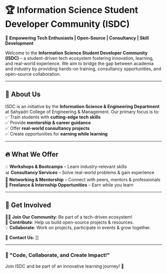 # 🏆 Information Science Student Developer Community (ISDC)

🚀 **Empowering Tech Enthusiasts | Open-Source | Consultancy | Skill Development**  

Welcome to the **Information Science Student Developer Community (ISDC)** – a student-driven tech ecosystem fostering innovation, learning, and real-world experience. We aim to bridge the gap between academia and industry by providing hands-on training, consultancy opportunities, and open-source collaboration.

---

## 🌟 About Us  
ISDC is an initiative by the **Information Science & Engineering Department** at Sahyadri College of Engineering & Management. Our primary focus is to:  
✅ Train students with **cutting-edge tech skills**  
✅ Provide **mentorship & career guidance**  
✅ Offer **real-world consultancy projects**  
✅ Create opportunities for **earning while learning**

---

## 🔥 What We Offer  
💡 **Workshops & Bootcamps** – Learn industry-relevant skills  
📊 **Consultancy Services** – Solve real-world problems & gain experience  
🤝 **Networking & Mentorship** – Connect with peers, mentors & professionals  
💼 **Freelance & Internship Opportunities** – Earn while you learn 

---

## 🚀 Get Involved  
👨‍💻 **Join Our Community**: Be part of a tech-driven ecosystem!  
📌 **Contribute**: Help us build open-source projects & resources.  
💡 **Collaborate**: Work on projects, participate in events & grow together.  

📩 **Contact Us:** []  

---  

### 📢 "Code, Collaborate, and Create Impact!"  
Join ISDC and be part of an innovative learning journey! 🚀
